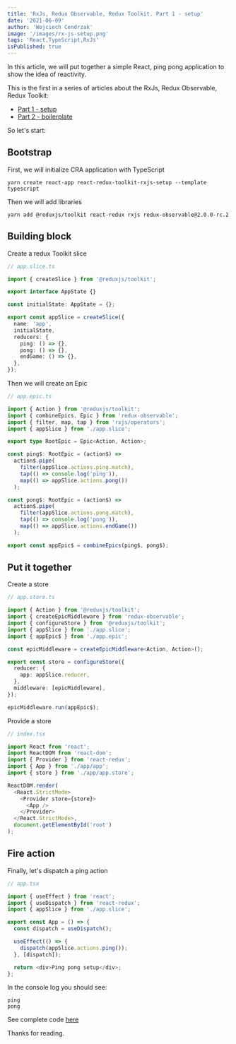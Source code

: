 ```yaml
---
title: 'RxJs, Redux Observable, Redux Toolkit. Part 1 - setup'
date: '2021-06-09'
author: 'Wojciech Cendrzak'
image: '/images/rx-js-setup.png'
tags: 'React,TypeScript,RxJs'
isPublished: true
---
```


In this article, we will put together a simple React, ping pong application to show the idea of ​​reactivity.

This is the first in a series of articles about the RxJs, Redux Observable, Redux Toolkit:

- [Part 1 - setup](/post/rxjs-redux-observable-redux-toolkit-part-1-setup)
- [Part 2 - boilerplate](/post/rxjs-redux-observable-redux-toolkit-part-2-boilerplate)

So let's start:

## Bootstrap

First, we will initialize CRA application with TypeScript

```shell
yarn create react-app react-redux-toolkit-rxjs-setup --template typescript
```

Then we will add libraries

```shell
yarn add @reduxjs/toolkit react-redux rxjs redux-observable@2.0.0-rc.2
```

## Building block

Create a redux Toolkit slice

```ts
// app.slice.ts

import { createSlice } from '@reduxjs/toolkit';

export interface AppState {}

const initialState: AppState = {};

export const appSlice = createSlice({
  name: 'app',
  initialState,
  reducers: {
    ping: () => {},
    pong: () => {},
    endGame: () => {},
  },
});
```

Then we will create an Epic

```ts
// app.epic.ts

import { Action } from '@reduxjs/toolkit';
import { combineEpics, Epic } from 'redux-observable';
import { filter, map, tap } from 'rxjs/operators';
import { appSlice } from './app.slice';

export type RootEpic = Epic<Action, Action>;

const ping$: RootEpic = (action$) =>
  action$.pipe(
    filter(appSlice.actions.ping.match),
    tap(() => console.log('ping')),
    map(() => appSlice.actions.pong())
  );

const pong$: RootEpic = (action$) =>
  action$.pipe(
    filter(appSlice.actions.pong.match),
    tap(() => console.log('pong')),
    map(() => appSlice.actions.endGame())
  );

export const appEpic$ = combineEpics(ping$, pong$);
```

## Put it together

Create a store

```ts
// app.store.ts

import { Action } from '@reduxjs/toolkit';
import { createEpicMiddleware } from 'redux-observable';
import { configureStore } from '@reduxjs/toolkit';
import { appSlice } from './app.slice';
import { appEpic$ } from './app.epic';

const epicMiddleware = createEpicMiddleware<Action, Action>();

export const store = configureStore({
  reducer: {
    app: appSlice.reducer,
  },
  middleware: [epicMiddleware],
});

epicMiddleware.run(appEpic$);
```

Provide a store

```ts
// index.tsx

import React from 'react';
import ReactDOM from 'react-dom';
import { Provider } from 'react-redux';
import { App } from './app/app';
import { store } from './app/app.store';

ReactDOM.render(
  <React.StrictMode>
    <Provider store={store}>
      <App />
    </Provider>
  </React.StrictMode>,
  document.getElementById('root')
);
```

## Fire action

Finally, let's dispatch a ping action

```ts
// app.tsx

import { useEffect } from 'react';
import { useDispatch } from 'react-redux';
import { appSlice } from './app.slice';

export const App = () => {
  const dispatch = useDispatch();

  useEffect(() => {
    dispatch(appSlice.actions.ping());
  }, [dispatch]);

  return <div>Ping pong setup</div>;
};
```

In the console log you should see:

```shall
ping
pong
```

See complete code [here](https://github.com/WojciechCendrzak/react-redux-toolkit-rxjs-setup)

Thanks for reading.
